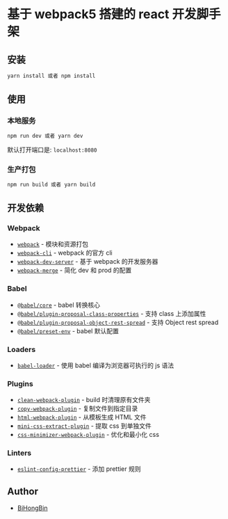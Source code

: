 # 基于 webpack5 搭建的 react 开发脚手架

## 安装

```bash
yarn install 或者 npm install
```

## 使用

### 本地服务

```bash
npm run dev 或者 yarn dev
```

默认打开端口是: `localhost:8080`

### 生产打包

```bash
npm run build 或者 yarn build
```

## 开发依赖

### Webpack

- [`webpack`](https://github.com/webpack/webpack) - 模块和资源打包
- [`webpack-cli`](https://github.com/webpack/webpack-cli) - webpack 的官方 cli
- [`webpack-dev-server`](https://github.com/webpack/webpack-dev-server) - 基于 webpack 的开发服务器
- [`webpack-merge`](https://github.com/survivejs/webpack-merge) - 简化 dev 和 prod 的配置

### Babel

- [`@babel/core`](https://www.npmjs.com/package/@babel/core) - babel 转换核心
- [`@babel/plugin-proposal-class-properties`](https://babeljs.io/docs/en/babel-plugin-proposal-class-properties) - 支持 class 上添加属性
- [`@babel/plugin-proposal-object-rest-spread`](https://babeljs.io/docs/en/babel-plugin-proposal-object-rest-spread) - 支持 Object rest spread
- [`@babel/preset-env`](https://babeljs.io/docs/en/babel-preset-env) - babel 默认配置

### Loaders

- [`babel-loader`](https://webpack.js.org/loaders/babel-loader/) - 使用 babel 编译为浏览器可执行的 js 语法

### Plugins

- [`clean-webpack-plugin`](https://github.com/johnagan/clean-webpack-plugin) - build 时清理原有文件夹
- [`copy-webpack-plugin`](https://github.com/webpack-contrib/copy-webpack-plugin) - 复制文件到指定目录
- [`html-webpack-plugin`](https://github.com/jantimon/html-webpack-plugin) - 从模板生成 HTML 文件
- [`mini-css-extract-plugin`](https://github.com/webpack-contrib/mini-css-extract-plugin) - 提取 css 到单独文件
- [`css-minimizer-webpack-plugin`](https://webpack.js.org/plugins/css-minimizer-webpack-plugin/) - 优化和最小化 css

### Linters

- [`eslint-config-prettier`](https://github.com/prettier/eslint-config-prettier) - 添加 prettier 规则

## Author

- [BiHongBin](https://www.zuotiangood.top)
